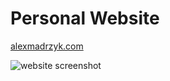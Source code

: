 # Personal Website

[alexmadrzyk.com](https://alexmadrzyk.com/)

![website screenshot](https://www.alexmadrzyk.com/assets/images/screenshot.jpg)
